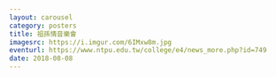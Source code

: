 ```yaml
---
layout: carousel
category: posters
title: 祖孫情音樂會
imagesrc: https://i.imgur.com/6IMxw8m.jpg
eventurl: https://www.ntpu.edu.tw/college/e4/news_more.php?id=749
date: 2018-08-08
---
```

